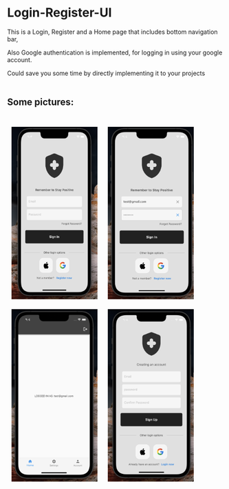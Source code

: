 # Login-Register-UI

This is a Login, Register and a Home page that includes bottom navigation bar,

Also Google authentication is implemented, for logging in using your google account.

Could save you some time by directly implementing it to your projects
<br>
<br>
## Some pictures:
<br>
<img src="lib/images/login_page.png" style="width:200px; height:400px; display:inline-block; margin:10px;"> <img src="lib/images/login_page2.png" style="width:200px; height:400px; display:inline-block; margin:10px;"> <img src="lib/images/home_page.png" style="width:200px; height:400px; display:inline-block; margin:10px;">
<img src="lib/images/register_page.png" style="width:200px; height:400px; display:inline-block; margin:10px;">